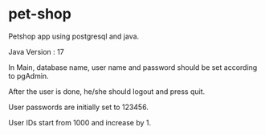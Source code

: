 # pet-shop
Petshop app using postgresql and java.

Java Version : 17

In Main, database name, user name and password should be set according to pgAdmin.

After the user is done, he/she should logout and press quit.

User passwords are initially set to 123456.

User IDs start from 1000 and increase by 1.

